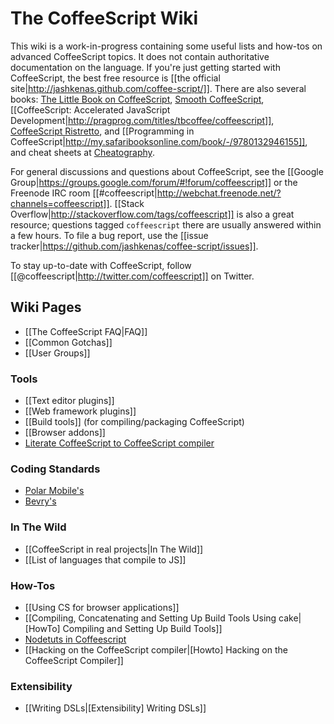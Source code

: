 # The CoffeeScript Wiki

This wiki is a work-in-progress containing some useful lists and how-tos on advanced CoffeeScript topics. It does not contain authoritative documentation on the language. If you're just getting started with CoffeeScript, the best free resource is [[the official site|http://jashkenas.github.com/coffee-script/]]. There are also several books: [The Little Book on CoffeeScript](http://arcturo.github.com/library/coffeescript/), [Smooth CoffeeScript](http://autotelicum.github.com/Smooth-CoffeeScript/), [[CoffeeScript: Accelerated JavaScript Development|http://pragprog.com/titles/tbcoffee/coffeescript]], [CoffeeScript Ristretto](https://leanpub.com/coffeescript-ristretto/read), and [[Programming in CoffeeScript|http://my.safaribooksonline.com/book/-/9780132946155]], and cheat sheets at [Cheatography](http://www.cheatography.com/dimitrios/cheat-sheets/coffeescript-cheat-sheet/).

For general discussions and questions about CoffeeScript, see the [[Google Group|https://groups.google.com/forum/#!forum/coffeescript]] or the Freenode IRC room [[#coffeescript|http://webchat.freenode.net/?channels=coffeescript]]. [[Stack Overflow|http://stackoverflow.com/tags/coffeescript]] is also a great resource; questions tagged `coffeescript` there are usually answered within a few hours. To file a bug report, use the [[issue tracker|https://github.com/jashkenas/coffee-script/issues]].

To stay up-to-date with CoffeeScript, follow [[@coffeescript|http://twitter.com/coffeescript]] on Twitter.

## Wiki Pages

* [[The CoffeeScript FAQ|FAQ]]
* [[Common Gotchas]]
* [[User Groups]]

### Tools

* [[Text editor plugins]]
* [[Web framework plugins]]
* [[Build tools]] (for compiling/packaging CoffeeScript)
* [[Browser addons]]
* [Literate CoffeeScript to CoffeeScript compiler](https://github.com/derekchiang/LitToCoffee)

### Coding Standards

* [Polar Mobile's](https://github.com/polarmobile/coffeescript-style-guide)
* [Bevry's](https://github.com/bevry/community/wiki/Coding-Standards)

### In The Wild

* [[CoffeeScript in real projects|In The Wild]]
* [[List of languages that compile to JS]]

### How-Tos

* [[Using CS for browser applications]]
* [[Compiling, Concatenating and Setting Up Build Tools Using cake|[HowTo] Compiling and Setting Up Build Tools]]
* [Nodetuts in Coffeescript](http://jaigouk.com/blog/2011/07/07/intro/)
* [[Hacking on the CoffeeScript compiler|[Howto] Hacking on the CoffeeScript Compiler]]

### Extensibility

* [[Writing DSLs|[Extensibility] Writing DSLs]]